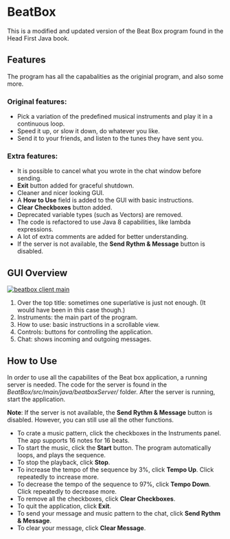 # BeatBox

This is a modified and updated version of the Beat Box program found in the Head First Java book.

## Features

The program has all the capabalities as the originial program, and also some more.

### Original features:

- Pick a variation of the predefined musical instruments and play it in a continuous loop.
- Speed it up, or slow it down, do whatever you like.
- Send it to your friends, and listen to the tunes they have sent you.

### Extra features:

- It is possible to cancel what you wrote in the chat window before sending.
- <b>Exit</b> button added for graceful shutdown.
- Cleaner and nicer looking GUI.
- A <b>How to Use</b> field is added to the GUI with basic instructions.
- <b>Clear Checkboxes</b> button added.
- Deprecated variable types (such as Vectors) are removed.
- The code is refactored to use Java 8 capabilities, like lambda expressions.
- A lot of extra comments are added for better understanding.
- If the server is not available, the <b>Send Rythm & Message</b> button is disabled.

## GUI Overview

<a href="https://imgur.com/LGG3A9b"><img src="https://i.imgur.com/LGG3A9b.jpg" title="beatbox client main" /></a>

1. Over the top title: sometimes one superlative is just not enough. (It would have been in this case though.)
2. Instruments: the main part of the program.
3. How to use: basic instructions in a scrollable view.
4. Controls: buttons for controlling the application.
5. Chat: shows incoming and outgoing messages.

## How to Use

In order to use all the capabilites of the Beat box application, a running server is needed. The code for the server is found in the <i>BeatBox/src/main/java/beatboxServer/</i> folder.
After the server is running, start the application.

<b>Note</b>: If the server is not available, the <b>Send Rythm & Message</b> button is disabled. However, you can still use all the other functions.

- To crate a music pattern, click the checkboxes in the Instruments panel. The app supports 16 notes for 16 beats. 
- To start the music, click the <b>Start</b> button. The program automatically loops, and plays the sequence.
- To stop the playback, click <b>Stop</b>.
- To increase the tempo of the sequence by 3%, click <b>Tempo Up</b>. Click repeatedly to increase more.
- To decrease the tempo of the sequence to 97%, click <b>Tempo Down</b>. Click repeatedly to decrease more.
- To remove all the checkboxes, click <b>Clear Checkboxes</b>.
- To quit the application, click <b>Exit</b>.
- To send your message and music pattern to the chat, click <b>Send Rythm & Message</b>.
- To clear your message, click <b>Clear Message</b>.
